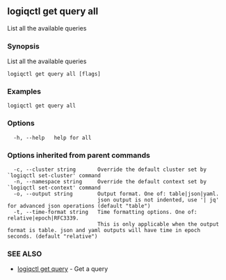 ## logiqctl get query all

List all the available queries

### Synopsis

List all the available queries

```
logiqctl get query all [flags]
```

### Examples

```
logiqctl get query all
```

### Options

```
  -h, --help   help for all
```

### Options inherited from parent commands

```
  -c, --cluster string       Override the default cluster set by `logiqctl set-cluster' command
  -n, --namespace string     Override the default context set by `logiqctl set-context' command
  -o, --output string        Output format. One of: table|json|yaml. 
                             json output is not indented, use '| jq' for advanced json operations (default "table")
  -t, --time-format string   Time formatting options. One of: relative|epoch|RFC3339. 
                             This is only applicable when the output format is table. json and yaml outputs will have time in epoch seconds. (default "relative")
```

### SEE ALSO

* [logiqctl get query](logiqctl_get_query.md)	 - Get a query

